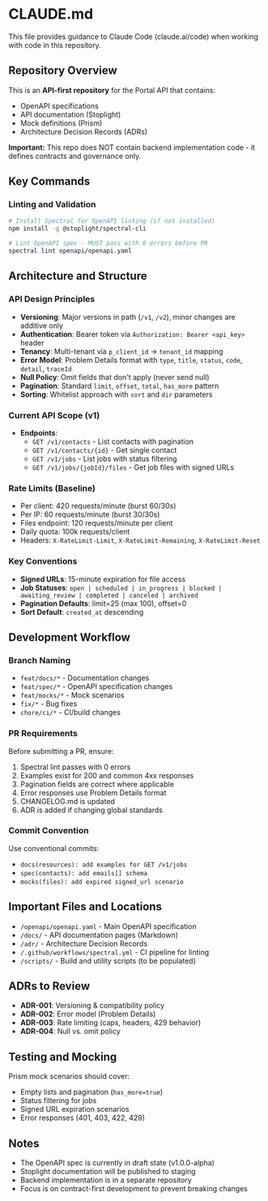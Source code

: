 # CLAUDE.md

This file provides guidance to Claude Code (claude.ai/code) when working with code in this repository.

## Repository Overview

This is an **API-first repository** for the Portal API that contains:
- OpenAPI specifications
- API documentation (Stoplight)
- Mock definitions (Prism)
- Architecture Decision Records (ADRs)

**Important:** This repo does NOT contain backend implementation code - it defines contracts and governance only.

## Key Commands

### Linting and Validation
```bash
# Install Spectral for OpenAPI linting (if not installed)
npm install -g @stoplight/spectral-cli

# Lint OpenAPI spec - MUST pass with 0 errors before PR
spectral lint openapi/openapi.yaml
```

## Architecture and Structure

### API Design Principles
- **Versioning**: Major versions in path (`/v1`, `/v2`), minor changes are additive only
- **Authentication**: Bearer token via `Authorization: Bearer <api_key>` header
- **Tenancy**: Multi-tenant via `p_client_id` → `tenant_id` mapping
- **Error Model**: Problem Details format with `type`, `title`, `status`, `code`, `detail`, `traceId`
- **Null Policy**: Omit fields that don't apply (never send null)
- **Pagination**: Standard `limit`, `offset`, `total`, `has_more` pattern
- **Sorting**: Whitelist approach with `sort` and `dir` parameters

### Current API Scope (v1)
- **Endpoints**:
  - `GET /v1/contacts` - List contacts with pagination
  - `GET /v1/contacts/{id}` - Get single contact
  - `GET /v1/jobs` - List jobs with status filtering
  - `GET /v1/jobs/{jobId}/files` - Get job files with signed URLs

### Rate Limits (Baseline)
- Per client: 420 requests/minute (burst 60/30s)
- Per IP: 60 requests/minute (burst 30/30s)
- Files endpoint: 120 requests/minute per client
- Daily quota: 100k requests/client
- Headers: `X-RateLimit-Limit`, `X-RateLimit-Remaining`, `X-RateLimit-Reset`

### Key Conventions
- **Signed URLs**: 15-minute expiration for file access
- **Job Statuses**: `open | scheduled | in_progress | blocked | awaiting_review | completed | canceled | archived`
- **Pagination Defaults**: limit=25 (max 100), offset=0
- **Sort Default**: `created_at` descending

## Development Workflow

### Branch Naming
- `feat/docs/*` - Documentation changes
- `feat/spec/*` - OpenAPI specification changes
- `feat/mocks/*` - Mock scenarios
- `fix/*` - Bug fixes
- `chore/ci/*` - CI/build changes

### PR Requirements
Before submitting a PR, ensure:
1. Spectral lint passes with 0 errors
2. Examples exist for 200 and common 4xx responses
3. Pagination fields are correct where applicable
4. Error responses use Problem Details format
5. CHANGELOG.md is updated
6. ADR is added if changing global standards

### Commit Convention
Use conventional commits:
- `docs(resources): add examples for GET /v1/jobs`
- `spec(contacts): add emails[] schema`
- `mocks(files): add expired signed_url scenario`

## Important Files and Locations

- `/openapi/openapi.yaml` - Main OpenAPI specification
- `/docs/` - API documentation pages (Markdown)
- `/adr/` - Architecture Decision Records
- `/.github/workflows/spectral.yml` - CI pipeline for linting
- `/scripts/` - Build and utility scripts (to be populated)

## ADRs to Review
- **ADR-001**: Versioning & compatibility policy
- **ADR-002**: Error model (Problem Details)
- **ADR-003**: Rate limiting (caps, headers, 429 behavior)
- **ADR-004**: Null vs. omit policy

## Testing and Mocking

Prism mock scenarios should cover:
- Empty lists and pagination (`has_more=true`)
- Status filtering for jobs
- Signed URL expiration scenarios
- Error responses (401, 403, 422, 429)

## Notes
- The OpenAPI spec is currently in draft state (v1.0.0-alpha)
- Stoplight documentation will be published to staging
- Backend implementation is in a separate repository
- Focus is on contract-first development to prevent breaking changes